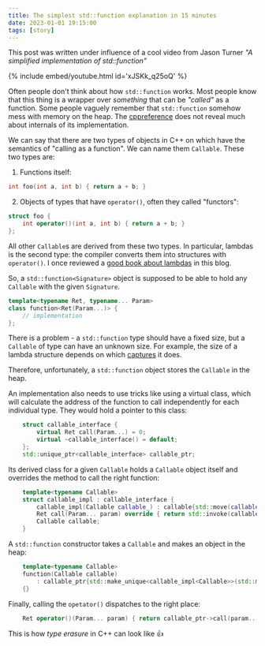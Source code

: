 ```yaml
---
title: The simplest std::function explanation in 15 minutes
date: 2023-01-01 19:15:00
tags: [story]
---
```


This post was written under influence of a cool video from Jason Turner *"A simplified implementation of std::function"*

{% include embed/youtube.html id='xJSKk_q25oQ' %}

Often people don't think about how `std::function` works.
Most people know that this thing is a wrapper over *something* that can be *"called"* as a function.
Some people vaguely remember that `std::function` somehow mess with memory on the heap.
The [cppreference](https://en.cppreference.com/w/cpp/utility/functional/function) does not reveal much about internals of its implementation.

We can say that there are two types of objects in C++ on which have the semantics of "calling as a function".
We can name them `Callable`. These two types are:
1. Functions itself:
```c++
int foo(int a, int b) { return a + b; }
```
2. Objects of types that have `operator()`, often they called "functors":
```c++
struct foo {
    int operator()(int a, int b) { return a + b; }
};
```

All other `Callable`s are derived from these two types.
In particular, lambdas is the second type: the compiler converts them into structures with `operator()`.
I once reviewed a [good book about lambdas](/posts/lambda-story) in this blog.

So, a `std::function<Signature>` object is supposed to be able to hold any `Callable` with the given `Signature`.
```c++
template<typename Ret, typename... Param>
class function<Ret(Param...)> {
    // implementation
};
```

There is a problem - a `std::function` type should have a fixed size,
but a `Callable` of type can have an unknown size.
For example, the size of a lambda structure depends on which [captures](https://en.cppreference.com/w/cpp/language/lambda#Lambda_capture) it does.

Therefore, unfortunately, a `std::function` object stores the `Callable` in the heap.

An implementation also needs to use tricks like using a virtual class, which will calculate the address of the function to call
independently for each individual type.
They would hold a pointer to this class:
```c++
    struct callable_interface {
        virtual Ret call(Param...) = 0;
        virtual ~callable_interface() = default;
    };
    std::unique_ptr<callable_interface> callable_ptr;
```
Its derived class for a given `Callable` holds a `Callable` object itself and overrides the method to call the right function:
```c++
    template<typename Callable>
    struct callable_impl : callable_interface {
        callable_impl(Callable callable_) : callable{std::move(callable_)} {}
        Ret call(Param... param) override { return std::invoke(callable, param...); };
        Callable callable;
    }
```

A `std::function` constructor takes a `Callable` and makes an object in the heap:
```c++
    template<typename Callable>
    function(Callable callable)
        : callable_ptr{std::make_unique<callable_impl<Callable>>(std::move(callable))}
    {}
```

Finally, calling the `opetator()` dispatches to the right place:
```c++
    Ret operator()(Param... param) { return callable_ptr->call(param...); }
```

This is how *type erasure* in C++ can look like 👍
